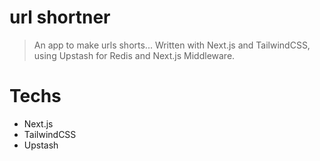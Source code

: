 # url shortner

> An app to make urls shorts... Written with Next.js and TailwindCSS, using Upstash for Redis and Next.js Middleware.

# Techs

- Next.js
- TailwindCSS
- Upstash
